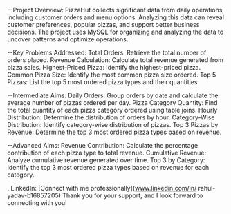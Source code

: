 --Project Overview:
PizzaHut collects significant data from daily operations, including customer orders and menu options. Analyzing this data can reveal customer preferences, popular pizzas, and support better business decisions. The project uses MySQL for organizing and analyzing the data to uncover patterns and optimize operations.

--Key Problems Addressed:
Total Orders: Retrieve the total number of orders placed.
Revenue Calculation: Calculate total revenue generated from pizza sales.
Highest-Priced Pizza: Identify the highest-priced pizza.
Common Pizza Size: Identify the most common pizza size ordered.
Top 5 Pizzas: List the top 5 most ordered pizza types and their quantities.

--Intermediate Aims:
Daily Orders: Group orders by date and calculate the average number of pizzas ordered per day.
Pizza Category Quantity: Find the total quantity of each pizza category ordered using table joins.
Hourly Distribution: Determine the distribution of orders by hour.
Category-Wise Distribution: Identify category-wise distribution of pizzas.
Top 3 Pizzas by Revenue: Determine the top 3 most ordered pizza types based on revenue.

--Advanced Aims:
Revenue Contribution: Calculate the percentage contribution of each pizza type to total revenue.
Cumulative Revenue: Analyze cumulative revenue generated over time.
Top 3 by Category: Identify the top 3 most ordered pizza types based on revenue for each category.

. LinkedIn: [Connect with me professionally](www.linkedin.com/in/ rahul-yadav-b16857205)
Thank you for your support, and I look forward to connecting with you!

